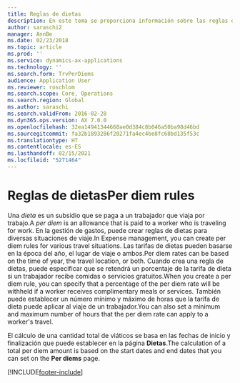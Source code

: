 ```yaml
---
title: Reglas de dietas
description: En este tema se proporciona información sobre las reglas de dietas.
author: saraschi2
manager: AnnBe
ms.date: 02/23/2018
ms.topic: article
ms.prod: ''
ms.service: dynamics-ax-applications
ms.technology: ''
ms.search.form: TrvPerDiems
audience: Application User
ms.reviewer: roschlom
ms.search.scope: Core, Operations
ms.search.region: Global
ms.author: saraschi
ms.search.validFrom: 2016-02-28
ms.dyn365.ops.version: AX 7.0.0
ms.openlocfilehash: 32ea14941344660ae0d384c8b046a50ba98d46bd
ms.sourcegitcommit: fa32b1893286f20271fa4ec4be8fc68bd135f53c
ms.translationtype: HT
ms.contentlocale: es-ES
ms.lasthandoff: 02/15/2021
ms.locfileid: "5271464"
---
```

# <a name="per-diem-rules"></a><span data-ttu-id="f6c3b-103">Reglas de dietas</span><span class="sxs-lookup"><span data-stu-id="f6c3b-103">Per diem rules</span></span>

<span data-ttu-id="f6c3b-104">Una *dieta* es un subsidio que se paga a un trabajador que viaja por trabajo.</span><span class="sxs-lookup"><span data-stu-id="f6c3b-104">A *per diem* is an allowance that is paid to a worker who is traveling for work.</span></span> <span data-ttu-id="f6c3b-105">En la gestión de gastos, puede crear reglas de dietas para diversas situaciones de viaje.</span><span class="sxs-lookup"><span data-stu-id="f6c3b-105">In Expense management, you can create per diem rules for various travel situations.</span></span> <span data-ttu-id="f6c3b-106">Las tarifas de dietas pueden basarse en la época del año, el lugar de viaje o ambos.</span><span class="sxs-lookup"><span data-stu-id="f6c3b-106">Per diem rates can be based on the time of year, the travel location, or both.</span></span> <span data-ttu-id="f6c3b-107">Cuando crea una regla de dietas, puede especificar que se retendrá un porcentaje de la tarifa de dieta si un trabajador recibe comidas o servicios gratuitos.</span><span class="sxs-lookup"><span data-stu-id="f6c3b-107">When you create a per diem rule, you can specify that a percentage of the per diem rate will be withheld if a worker receives complimentary meals or services.</span></span> <span data-ttu-id="f6c3b-108">También puede establecer un número mínimo y máximo de horas que la tarifa de dieta puede aplicar al viaje de un trabajador.</span><span class="sxs-lookup"><span data-stu-id="f6c3b-108">You can also set a minimum and maximum number of hours that the per diem rate can apply to a worker's travel.</span></span>

<span data-ttu-id="f6c3b-109">El cálculo de una cantidad total de viáticos se basa en las fechas de inicio y finalización que puede establecer en la página **Dietas**.</span><span class="sxs-lookup"><span data-stu-id="f6c3b-109">The calculation of a total per diem amount is based on the start dates and end dates that you can set on the **Per diems** page.</span></span>


[!INCLUDE[footer-include](../includes/footer-banner.md)]